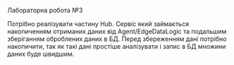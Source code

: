 Лабораторна робота №3

Потрібно реалізувати частину Hub. Cервіс який займається
накопиченням отриманих даних від Agent/EdgeDataLogic та подальшим
зберіганням оброблених даних в БД. Перед збереженням дані потрібно
накопичити, так як такі дані простіше аналізувати і
запис в БД множини даних буде швидшим.